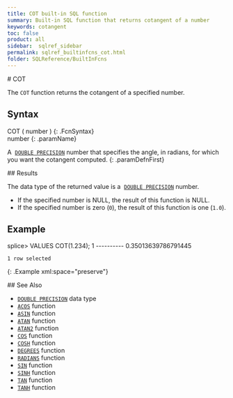 ```yaml
---
title: COT built-in SQL function
summary: Built-in SQL function that returns cotangent of a number
keywords: cotangent
toc: false
product: all
sidebar:  sqlref_sidebar
permalink: sqlref_builtinfcns_cot.html
folder: SQLReference/BuiltInFcns
---
```

<section>
<div class="TopicContent" data-swiftype-index="true" markdown="1">
# COT

The `COT` function returns the cotangent of a specified number.

## Syntax

<div class="fcnWrapperWide" markdown="1">
    COT ( number )
{: .FcnSyntax}

</div>
<div class="paramList" markdown="1">
number
{: .paramName}

A &nbsp;[`DOUBLE PRECISION`](sqlref_datatypes_doubleprecision.html) number
that specifies the angle, in radians, for which you want the cotangent
computed.
{: .paramDefnFirst}

</div>
## Results

The data type of the returned value is a &nbsp;[`DOUBLE
PRECISION`](sqlref_datatypes_doubleprecision.html) number.

* If the specified number is NULL, the result of this function is NULL.
* If the specified number is zero (`0`), the result of this function is
  one (`1.0`).

## Example

<div class="preWrapper" markdown="1">
    splice> VALUES COT(1.234);
    1
    ----------
    0.35013639786791445
    
    1 row selected
{: .Example xml:space="preserve"}

</div>
## See Also

* [`DOUBLE PRECISION`](sqlref_datatypes_doubleprecision.html) data type
* [`ACOS`](sqlref_builtinfcns_acos.html) function
* [`ASIN`](sqlref_builtinfcns_asin.html) function
* [`ATAN`](sqlref_builtinfcns_atan.html) function
* [`ATAN2`](sqlref_builtinfcns_atan2.html) function
* [`COS`](sqlref_builtinfcns_cos.html) function
* [`COSH`](sqlref_builtinfcns_cosh.html) function
* [`DEGREES`](sqlref_builtinfcns_degrees.html) function
* [`RADIANS`](sqlref_builtinfcns_radians.html) function
* [`SIN`](sqlref_builtinfcns_sin.html) function
* [`SINH`](sqlref_builtinfcns_sinh.html) function
* [`TAN`](sqlref_builtinfcns_tan.html) function
* [`TANH`](sqlref_builtinfcns_tanh.html) function

</div>
</section>

